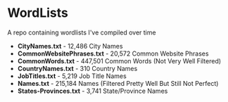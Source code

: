 # WordLists
A repo containing wordlists I've compiled over time 


- **CityNames.txt** - 12,486 City Names
- **CommonWebsitePhrases.txt** - 20,572 Common Website Phrases
- **CommonWords.txt** - 447,501 Common Words (Not Very Well Filtered)
- **CountryNames.txt** - 310 Country Names
- **JobTitles.txt** - 5,219 Job Title Names
- **Names.txt** - 215,184 Names (Filtered Pretty Well But Still Not Perfect)
- **States-Provinces.txt** - 3,741 State/Province Names
